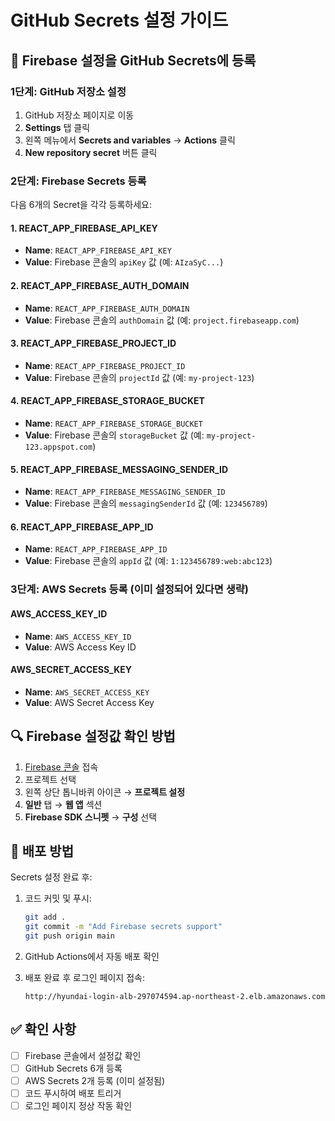 # GitHub Secrets 설정 가이드

## 🔐 Firebase 설정을 GitHub Secrets에 등록

### 1단계: GitHub 저장소 설정
1. GitHub 저장소 페이지로 이동
2. **Settings** 탭 클릭
3. 왼쪽 메뉴에서 **Secrets and variables** → **Actions** 클릭
4. **New repository secret** 버튼 클릭

### 2단계: Firebase Secrets 등록

다음 6개의 Secret을 각각 등록하세요:

#### 1. REACT_APP_FIREBASE_API_KEY
- **Name**: `REACT_APP_FIREBASE_API_KEY`
- **Value**: Firebase 콘솔의 `apiKey` 값 (예: `AIzaSyC...`)

#### 2. REACT_APP_FIREBASE_AUTH_DOMAIN
- **Name**: `REACT_APP_FIREBASE_AUTH_DOMAIN`
- **Value**: Firebase 콘솔의 `authDomain` 값 (예: `project.firebaseapp.com`)

#### 3. REACT_APP_FIREBASE_PROJECT_ID
- **Name**: `REACT_APP_FIREBASE_PROJECT_ID`
- **Value**: Firebase 콘솔의 `projectId` 값 (예: `my-project-123`)

#### 4. REACT_APP_FIREBASE_STORAGE_BUCKET
- **Name**: `REACT_APP_FIREBASE_STORAGE_BUCKET`
- **Value**: Firebase 콘솔의 `storageBucket` 값 (예: `my-project-123.appspot.com`)

#### 5. REACT_APP_FIREBASE_MESSAGING_SENDER_ID
- **Name**: `REACT_APP_FIREBASE_MESSAGING_SENDER_ID`
- **Value**: Firebase 콘솔의 `messagingSenderId` 값 (예: `123456789`)

#### 6. REACT_APP_FIREBASE_APP_ID
- **Name**: `REACT_APP_FIREBASE_APP_ID`
- **Value**: Firebase 콘솔의 `appId` 값 (예: `1:123456789:web:abc123`)

### 3단계: AWS Secrets 등록 (이미 설정되어 있다면 생략)

#### AWS_ACCESS_KEY_ID
- **Name**: `AWS_ACCESS_KEY_ID`
- **Value**: AWS Access Key ID

#### AWS_SECRET_ACCESS_KEY
- **Name**: `AWS_SECRET_ACCESS_KEY`
- **Value**: AWS Secret Access Key

## 🔍 Firebase 설정값 확인 방법

1. [Firebase 콘솔](https://console.firebase.google.com/) 접속
2. 프로젝트 선택
3. 왼쪽 상단 톱니바퀴 아이콘 → **프로젝트 설정**
4. **일반** 탭 → **웹 앱** 섹션
5. **Firebase SDK 스니펫** → **구성** 선택

## 🚀 배포 방법

Secrets 설정 완료 후:

1. 코드 커밋 및 푸시:
   ```bash
   git add .
   git commit -m "Add Firebase secrets support"
   git push origin main
   ```

2. GitHub Actions에서 자동 배포 확인

3. 배포 완료 후 로그인 페이지 접속:
   ```
   http://hyundai-login-alb-297074594.ap-northeast-2.elb.amazonaws.com
   ```

## ✅ 확인 사항

- [ ] Firebase 콘솔에서 설정값 확인
- [ ] GitHub Secrets 6개 등록
- [ ] AWS Secrets 2개 등록 (이미 설정됨)
- [ ] 코드 푸시하여 배포 트리거
- [ ] 로그인 페이지 정상 작동 확인 